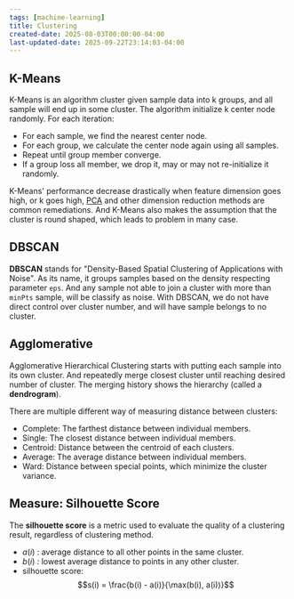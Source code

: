 ```yaml
---
tags: [machine-learning]
title: Clustering
created-date: 2025-08-03T00:00:00-04:00
last-updated-date: 2025-09-22T23:14:03-04:00
---
```


## K-Means

K-Means is an algorithm cluster given sample data into k groups, and all sample will end up in some cluster. The algorithm initialize k center node randomly. For each iteration:

- For each sample, we find the nearest center node.
- For each group, we calculate the center node again using all samples.
- Repeat until group member converge.
- If a group loss all member, we drop it, may or may not re-initialize it randomly.

K-Means' performance decrease drastically when feature dimension goes high, or k goes high, [PCA](note/by/developer/principle_component_analysis.md) and other dimension reduction methods are common remediations. And K-Means also makes the assumption that the cluster is round shaped, which leads to problem in many case.

## DBSCAN

**DBSCAN** stands for "Density-Based Spatial Clustering of Applications with Noise". As its name, it groups samples based on the density respecting parameter `eps`. And any sample not able to join a cluster with more than `minPts` sample, will be classify as noise. With DBSCAN, we do not have direct control over cluster number, and will have sample belongs to no cluster.

## Agglomerative

Agglomerative Hierarchical Clustering starts with putting each sample into its own cluster. And repeatedly merge closest cluster until reaching desired number of cluster. The merging history shows the hierarchy (called a **dendrogram**).

There are multiple different way of measuring distance between clusters:

- Complete: The farthest distance between individual members.
- Single: The closest distance between individual members.
- Centroid: Distance between the centroid of each clusters.
- Average: The average distance between individual members.
- Ward: Distance between special points, which minimize the cluster variance.

## Measure: Silhouette Score

The **silhouette score** is a metric used to evaluate the quality of a clustering result, regardless of clustering method.

- $a(i)$ : average distance to all other points in the same cluster.
- $b(i)$ : lowest average distance to points in any other cluster.
- silhouette score:
  $$s(i) = \frac{b(i) - a(i)}{\max(b(i), a(i))}$$
